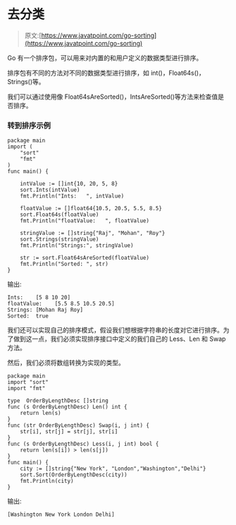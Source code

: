# 去分类

> 原文:[https://www.javatpoint.com/go-sorting](https://www.javatpoint.com/go-sorting)

Go 有一个排序包，可以用来对内置的和用户定义的数据类型进行排序。

排序包有不同的方法对不同的数据类型进行排序，如 int()，Float64s()，Strings()等。

我们可以通过使用像 Float64sAreSorted()，IntsAreSorted()等方法来检查值是否排序。

### 转到排序示例

```
package main
import (
	"sort"
	"fmt"
)
func main() {

	intValue := []int{10, 20, 5, 8}
	sort.Ints(intValue)
	fmt.Println("Ints:   ", intValue)

	floatValue := []float64{10.5, 20.5, 5.5, 8.5}
	sort.Float64s(floatValue)
	fmt.Println("floatValue:   ", floatValue)

	stringValue := []string{"Raj", "Mohan", "Roy"}
	sort.Strings(stringValue)
	fmt.Println("Strings:", stringValue)

	str := sort.Float64sAreSorted(floatValue)
	fmt.Println("Sorted: ", str)
}

```

输出:

```
Ints:    [5 8 10 20]
floatValue:    [5.5 8.5 10.5 20.5]
Strings: [Mohan Raj Roy]
Sorted:  true

```

我们还可以实现自己的排序模式，假设我们想根据字符串的长度对它进行排序。为了做到这一点，我们必须实现排序接口中定义的我们自己的 Less、Len 和 Swap 方法。

然后，我们必须将数组转换为实现的类型。

```
package main
import "sort"
import "fmt"

type  OrderByLengthDesc []string
func (s OrderByLengthDesc) Len() int {
	return len(s)
}
func (str OrderByLengthDesc) Swap(i, j int) {
	str[i], str[j] = str[j], str[i]
}
func (s OrderByLengthDesc) Less(i, j int) bool {
	return len(s[i]) > len(s[j])
}
func main() {
	city := []string{"New York", "London","Washington","Delhi"}
	sort.Sort(OrderByLengthDesc(city))
	fmt.Println(city)
}

```

输出:

```
[Washington New York London Delhi]

```